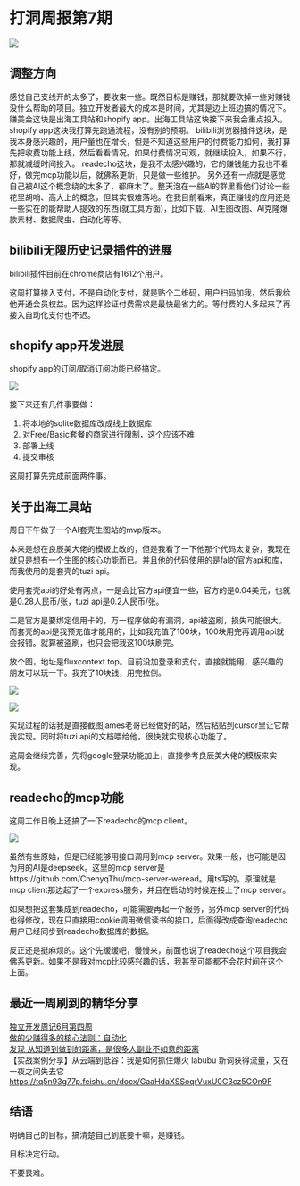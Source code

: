 # 打洞周报第7期
![](https://cdn.mundane.ink/202505262256167.png)

## 调整方向
感觉自己支线开的太多了，要收束一些。既然目标是赚钱，那就要砍掉一些对赚钱没什么帮助的项目。独立开发者最大的成本是时间，尤其是边上班边搞的情况下。
赚美金这块是出海工具站和shopify app。出海工具站这块接下来我会重点投入。shopify app这块我打算先跑通流程，没有别的预期。
bilibili浏览器插件这块，是我本身感兴趣的，用户量也在增长，但是不知道这些用户的付费能力如何，我打算先把收费功能上线，然后看看情况。如果付费情况可观，就继续投入，如果不行，那就减缓时间投入。
readecho这块，是我不太感兴趣的，它的赚钱能力我也不看好，做完mcp功能以后，就佛系更新，只是做一些维护。
另外还有一点就是感觉自己被AI这个概念绕的太多了，都麻木了。整天泡在一些AI的群里看他们讨论一些花里胡哨、高大上的概念，但其实很难落地。在我目前看来，真正赚钱的应用还是一些实在的能帮助人提效的东西(就工具方面)，比如下载、AI生图改图、AI克隆爆款素材、数据爬虫、自动化等等。

## bilibili无限历史记录插件的进展

bilibili插件目前在chrome商店有1612个用户。

这周打算接入支付，不是自动化支付，就是贴个二维码，用户扫码加我，然后我给他开通会员权益。因为这样验证付费需求是最快最省力的。等付费的人多起来了再接入自动化支付也不迟。

## shopify app开发进展

shopify app的订阅/取消订阅功能已经搞定。

![](https://cdn.mundane.ink/202506232016752.png)

接下来还有几件事要做：

1. 将本地的sqlite数据库改成线上数据库
2. 对Free/Basic套餐的商家进行限制，这个应该不难
3. 部署上线
4. 提交审核

这周打算先完成前面两件事。

## 关于出海工具站

周日下午做了一个AI套壳生图站的mvp版本。

本来是想在良辰美大佬的模板上改的，但是我看了一下他那个代码太复杂，我现在就只是想有一个生图的核心功能而已。并且他的代码使用的是fal的官方api和库，而我使用的是套壳的tuzi api。

使用套壳api的好处有两点，一是会比官方api便宜一些，官方的是0.04美元，也就是0.28人民币/张，tuzi api是0.2人民币/张。

二是官方是要绑定信用卡的，万一程序做的有漏洞，api被盗刷，损失可能很大。而套壳的api是我预充值才能用的，比如我充值了100块，100块用完再调用api就会报错。就算被盗刷，也只会把我这100块刷完。

放个图，地址是fluxcontext.top。目前没加登录和支付，直接就能用，感兴趣的朋友可以玩一下。我充了10块钱，用完拉倒。

![](https://cdn.mundane.ink/202506232026577.png)

![](https://cdn.mundane.ink/202506232028923.png)

实现过程的话我是直接截图james老哥已经做好的站，然后粘贴到cursor里让它帮我实现。同时将tuzi api的文档喂给他，很快就实现核心功能了。

这周会继续完善，先将google登录功能加上，直接参考良辰美大佬的模板来实现。


## readecho的mcp功能

这周工作日晚上还搞了一下readecho的mcp client。

![](https://cdn.mundane.ink/202506232039949.png)

虽然有些原始，但是已经能够用接口调用到mcp server。效果一般，也可能是因为用的AI是deepseek。这里的mcp server是https://github.com/ChenyqThu/mcp-server-weread。用ts写的。原理就是mcp client那边起了一个express服务，并且在启动的时候连接上了mcp server。

如果想把这套集成到readecho，可能需要再起一个服务，另外mcp server的代码也得修改，现在只直接用cookie调用微信读书的接口，后面得改成查询readecho用户已经同步到readecho数据库的数据。

反正还是挺麻烦的。这个先缓缓吧，慢慢来，前面也说了readecho这个项目我会佛系更新。如果不是我对mcp比较感兴趣的话，我甚至可能都不会花时间在这个上面。


## 最近一周刷到的精华分享

[独立开发周记6月第四周](https://mp.weixin.qq.com/s/8hmG-m1fApueH_opP2HLyw)  
[做的少赚得多的核心法则：自动化](https://mp.weixin.qq.com/s/bbdZhNjHsDBK_D5cyJQRuw)  
[发现 从知道到做到的距离，是很多人副业不如意的距离](https://mp.weixin.qq.com/s/_cLdGzCBw3iL0Hhssaspmg)  
【实战案例分享】从云端到低谷：我是如何抓住爆火 labubu 新词获得流量，又在一夜之间失去它  
https://tq5n93g77p.feishu.cn/docx/GaaHdaXSSoqrVuxU0C3cz5COn9F  


## 结语

明确自己的目标，搞清楚自己到底要干嘛，是赚钱。

目标决定行动。

不要畏难。
